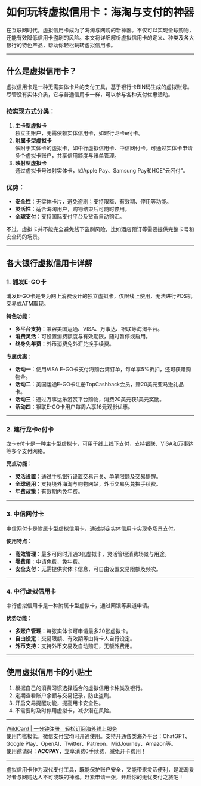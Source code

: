 # 如何玩转虚拟信用卡：海淘与支付的神器


在互联网时代，虚拟信用卡成为了海淘与网购的新神器。不仅可以实现全球购物，还能有效降低信用卡盗刷的风险。本文将详细解析虚拟信用卡的定义、种类及各大银行的特色产品，帮助你轻松玩转虚拟信用卡。

---

## 什么是虚拟信用卡？

虚拟信用卡是一种无需实体卡片的支付工具，基于银行卡BIN码生成的虚拟账号。尽管没有实体介质，它与普通信用卡一样，可以参与各种支付优惠活动。

### 按实现方式分类：
1. **主卡型虚拟卡**  
   独立主账户，无需依赖实体信用卡，如建行龙卡e付卡。
2. **附属卡型虚拟卡**  
   依附于实体卡的虚拟卡，如中行虚拟信用卡、中信网付卡。可通过实体卡申请多个虚拟卡账户，共享信用额度与账单管理。
3. **映射型虚拟卡**  
   通过虚拟卡号映射实体卡，如Apple Pay、Samsung Pay和HCE“云闪付”。

### 优势：
- **安全性**：无实体卡片，避免盗刷；支持限额、有效期、停用等功能。
- **灵活性**：适合海淘用户，购物结束后可随时停用。
- **全球支付**：支持国际支付平台及货币自动购汇。

不过，虚拟卡并不能完全避免线下盗刷风险，比如酒店预订等需要提供完整卡号和安全码的场景。

---

## 各大银行虚拟信用卡详解

### 1. 浦发E-GO卡
浦发E-GO卡是专为网上消费设计的独立虚拟卡，仅限线上使用，无法进行POS机交易或ATM取现。

**特色功能：**
- **多平台支持**：兼容美国运通、VISA、万事达、银联等海淘平台。
- **消费灵活**：可设置消费额度与有效期限，随时暂停或启用。
- **终身免年费**：外币消费免外汇兑换手续费。

**专属优惠：**
- **活动一**：使用VISA E-GO卡支付海购台湾订单，每单享5%折扣，还可获赠购物金。
- **活动二**：美国运通E-GO卡注册TopCashback会员，赠20美元亚马逊礼品卡。
- **活动三**：通过万事达乐游赏平台购物，消费20美元获1美元奖励。
- **活动四**：银联E-GO卡用户每周六享16元观影优惠。

---

### 2. 建行龙卡e付卡
龙卡e付卡是一种主卡型虚拟卡，可用于线上线下支付，支持银联、VISA和万事达等多个支付网络。

**亮点功能：**
- **灵活设置**：通过手机银行设置交易开关、单笔限额及交易提醒。
- **全球通用**：支持境外海淘与购物网站，外币交易免兑换手续费。
- **年费政策**：有效期内免年费。

---

### 3. 中信网付卡
中信网付卡是附属卡型虚拟信用卡，通过绑定实体信用卡实现多场景支付。

**使用特点：**
- **高效管理**：最多可同时开通3张虚拟卡，灵活管理消费场景与用途。
- **零费用**：申请免费，免年费。
- **安全支付**：无需提供实体卡信息，可自由设置交易限额及频次。

---

### 4. 中行虚拟信用卡
中行虚拟信用卡是一种附属卡型虚拟卡，通过网银等渠道申请。

**优势功能：**
- **多账户管理**：每张实体卡可申请最多20张虚拟卡。
- **自由设定**：交易限额、有效期等由持卡人自行设定。
- **外币支持**：支持外币交易及自动购汇，无额外费用。

---

## 使用虚拟信用卡的小贴士

1. 根据自己的消费习惯选择适合的虚拟信用卡种类及银行。
2. 定期查看账户余额与交易记录，防止盗刷。
3. 开启交易提醒功能，提高用卡安全性。
4. 不需要时及时停用虚拟卡，减少潜在风险。

---

[WildCard | 一分钟注册，轻松订阅海外线上服务](https://bit.ly/bewildcard)  
使用门槛极低，微信支付宝均可开通使用。支持开通各类海外平台：ChatGPT、Google Play、OpenAI、Twitter、Patreon、MidJourney、Amazon等。  
使用邀请码：**ACCPAY**，立享消费0手续费，减免开卡费用！

---

虚拟信用卡作为现代支付工具，既能保护账户安全，又能带来灵活便利，是海淘爱好者与网购达人不可或缺的神器。赶紧申请一张，开启你的无忧支付之旅吧！
